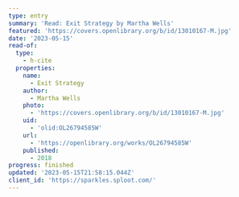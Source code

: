```yaml
---
type: entry
summary: 'Read: Exit Strategy by Martha Wells'
featured: 'https://covers.openlibrary.org/b/id/13010167-M.jpg'
date: '2023-05-15'
read-of:
  type:
    - h-cite
  properties:
    name:
      - Exit Strategy
    author:
      - Martha Wells
    photo:
      - 'https://covers.openlibrary.org/b/id/13010167-M.jpg'
    uid:
      - 'olid:OL26794585W'
    url:
      - 'https://openlibrary.org/works/OL26794585W'
    published:
      - 2018
progress: finished
updated: '2023-05-15T21:58:15.044Z'
client_id: 'https://sparkles.sploot.com/'
---
```


